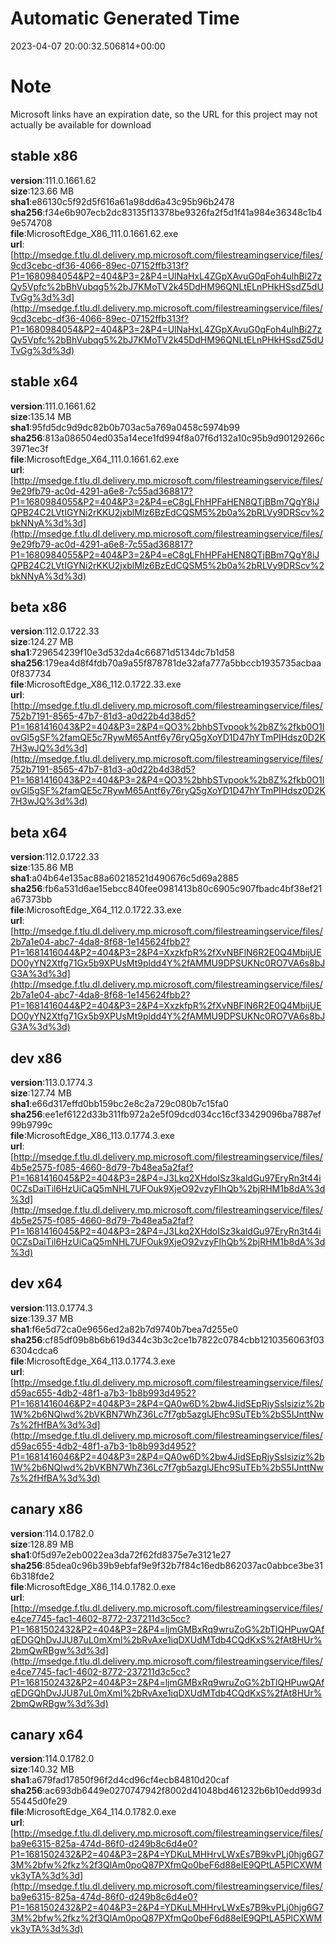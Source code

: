 # Automatic Generated Time
2023-04-07 20:00:32.506814+00:00

# Note
Microsoft links have an expiration date, so the URL for this project may not actually be available for download

## stable x86
**version**:111.0.1661.62  
**size**:123.66 MB  
**sha1**:e86130c5f92d5f616a61a98dd6a43c95b96b2478  
**sha256**:f34e6b907ecb2dc83135f13378be9326fa2f5d1f41a984e36348c1b49e574708  
**file**:MicrosoftEdge_X86_111.0.1661.62.exe  
**url**:[http://msedge.f.tlu.dl.delivery.mp.microsoft.com/filestreamingservice/files/9cd3cebc-df36-4066-89ec-07152ffb313f?P1=1680984054&P2=404&P3=2&P4=UlNaHxL4ZGpXAvuG0qFoh4ulhBi27zQy5Vpfc%2bBhVubqg5%2bJ7KMoTV2k45DdHM96QNLtELnPHkHSsdZ5dUTvGg%3d%3d](http://msedge.f.tlu.dl.delivery.mp.microsoft.com/filestreamingservice/files/9cd3cebc-df36-4066-89ec-07152ffb313f?P1=1680984054&P2=404&P3=2&P4=UlNaHxL4ZGpXAvuG0qFoh4ulhBi27zQy5Vpfc%2bBhVubqg5%2bJ7KMoTV2k45DdHM96QNLtELnPHkHSsdZ5dUTvGg%3d%3d)  

## stable x64
**version**:111.0.1661.62  
**size**:135.14 MB  
**sha1**:95fd5dc9d9dc82b0b703ac5a769a0458c5974b99  
**sha256**:813a086504ed035a14ece1fd994f8a07f6d132a10c95b9d90129266c3971ec3f  
**file**:MicrosoftEdge_X64_111.0.1661.62.exe  
**url**:[http://msedge.f.tlu.dl.delivery.mp.microsoft.com/filestreamingservice/files/9e29fb79-ac0d-4291-a6e8-7c55ad368817?P1=1680984055&P2=404&P3=2&P4=eC8gLFhHPFaHEN8QTjBBm7QgY8iJQPB24C2LVtIGYNi2rKKU2jxblMlz6BzEdCQSM5%2b0a%2bRLVy9DRScv%2bkNNyA%3d%3d](http://msedge.f.tlu.dl.delivery.mp.microsoft.com/filestreamingservice/files/9e29fb79-ac0d-4291-a6e8-7c55ad368817?P1=1680984055&P2=404&P3=2&P4=eC8gLFhHPFaHEN8QTjBBm7QgY8iJQPB24C2LVtIGYNi2rKKU2jxblMlz6BzEdCQSM5%2b0a%2bRLVy9DRScv%2bkNNyA%3d%3d)  

## beta x86
**version**:112.0.1722.33  
**size**:124.27 MB  
**sha1**:729654239f10e3d532da4c66871d5134dc7b1d58  
**sha256**:179ea4d8f4fdb70a9a55f878781de32afa777a5bbccb1935735acbaa0f837734  
**file**:MicrosoftEdge_X86_112.0.1722.33.exe  
**url**:[http://msedge.f.tlu.dl.delivery.mp.microsoft.com/filestreamingservice/files/752b7191-8565-47b7-81d3-a0d22b4d38d5?P1=1681416043&P2=404&P3=2&P4=QO3%2bhbSTvpook%2b8Z%2fkb0O1IovGl5gSF%2famQE5c7RywM65Antf6y76ryQ5gXoYD1D47hYTmPIHdsz0D2K7H3wJQ%3d%3d](http://msedge.f.tlu.dl.delivery.mp.microsoft.com/filestreamingservice/files/752b7191-8565-47b7-81d3-a0d22b4d38d5?P1=1681416043&P2=404&P3=2&P4=QO3%2bhbSTvpook%2b8Z%2fkb0O1IovGl5gSF%2famQE5c7RywM65Antf6y76ryQ5gXoYD1D47hYTmPIHdsz0D2K7H3wJQ%3d%3d)  

## beta x64
**version**:112.0.1722.33  
**size**:135.86 MB  
**sha1**:a04b64e135ac88a60218521d490676c5d69a2885  
**sha256**:fb6a531d6ae15ebcc840fee0981413b80c6905c907fbadc4bf38ef21a67373bb  
**file**:MicrosoftEdge_X64_112.0.1722.33.exe  
**url**:[http://msedge.f.tlu.dl.delivery.mp.microsoft.com/filestreamingservice/files/2b7a1e04-abc7-4da8-8f68-1e145624fbb2?P1=1681416044&P2=404&P3=2&P4=XxzkfpR%2fXvNBFlN6R2E0Q4MbijUEDO0yYN2Xtfg71Gx5b9XPUsMt9pldd4Y%2fAMMU9DPSUKNc0RO7VA6s8bJG3A%3d%3d](http://msedge.f.tlu.dl.delivery.mp.microsoft.com/filestreamingservice/files/2b7a1e04-abc7-4da8-8f68-1e145624fbb2?P1=1681416044&P2=404&P3=2&P4=XxzkfpR%2fXvNBFlN6R2E0Q4MbijUEDO0yYN2Xtfg71Gx5b9XPUsMt9pldd4Y%2fAMMU9DPSUKNc0RO7VA6s8bJG3A%3d%3d)  

## dev x86
**version**:113.0.1774.3  
**size**:127.74 MB  
**sha1**:e66d317effd0bb159bc2e8c2a729c080b7c15fa0  
**sha256**:ee1ef6122d33b311fb972a2e5f09dcd034cc16cf33429096ba7887ef99b9799c  
**file**:MicrosoftEdge_X86_113.0.1774.3.exe  
**url**:[http://msedge.f.tlu.dl.delivery.mp.microsoft.com/filestreamingservice/files/4b5e2575-f085-4660-8d79-7b48ea5a2faf?P1=1681416045&P2=404&P3=2&P4=J3Lkq2XHdoISz3kaldGu97EryRn3t44i0CZsDaiTil6HzUiCaQ5mNHL7UFOuk9XjeO92vzyFIhQb%2bjRHM1b8dA%3d%3d](http://msedge.f.tlu.dl.delivery.mp.microsoft.com/filestreamingservice/files/4b5e2575-f085-4660-8d79-7b48ea5a2faf?P1=1681416045&P2=404&P3=2&P4=J3Lkq2XHdoISz3kaldGu97EryRn3t44i0CZsDaiTil6HzUiCaQ5mNHL7UFOuk9XjeO92vzyFIhQb%2bjRHM1b8dA%3d%3d)  

## dev x64
**version**:113.0.1774.3  
**size**:139.37 MB  
**sha1**:f6e5d72ca0e9656ed2a82b7d9740b7bea7d255e0  
**sha256**:cf85df09b8b6b619d344c3b3c2ce1b7822c0784cbb1210356063f036304cdca6  
**file**:MicrosoftEdge_X64_113.0.1774.3.exe  
**url**:[http://msedge.f.tlu.dl.delivery.mp.microsoft.com/filestreamingservice/files/d59ac655-4db2-48f1-a7b3-1b8b993d4952?P1=1681416046&P2=404&P3=2&P4=QA0w6D%2bw4JidSEpRjySsIsiziz%2b1W%2b6NQlwd%2bVKBN7WhZ36Lc7f7gb5azglJEhc9SuTEb%2bS5IJnttNw7s%2fHfBA%3d%3d](http://msedge.f.tlu.dl.delivery.mp.microsoft.com/filestreamingservice/files/d59ac655-4db2-48f1-a7b3-1b8b993d4952?P1=1681416046&P2=404&P3=2&P4=QA0w6D%2bw4JidSEpRjySsIsiziz%2b1W%2b6NQlwd%2bVKBN7WhZ36Lc7f7gb5azglJEhc9SuTEb%2bS5IJnttNw7s%2fHfBA%3d%3d)  

## canary x86
**version**:114.0.1782.0  
**size**:128.89 MB  
**sha1**:0f5d97e2eb0022ea3da72f62fd8375e7e3121e27  
**sha256**:85dea0c96b39b9ebfaf9e9f32b7f84c16edb862037ac0abbce3be316b318fde2  
**file**:MicrosoftEdge_X86_114.0.1782.0.exe  
**url**:[http://msedge.f.tlu.dl.delivery.mp.microsoft.com/filestreamingservice/files/e4ce7745-fac1-4602-8772-237211d3c5cc?P1=1681502432&P2=404&P3=2&P4=ljmGMBxRq9wruZoG%2bTlQHPuwQAfqEDGQhDvJJU87uL0mXmI%2bRvAxe1iqDXUdMTdb4CQdKxS%2fAt8HUr%2bmQwRBgw%3d%3d](http://msedge.f.tlu.dl.delivery.mp.microsoft.com/filestreamingservice/files/e4ce7745-fac1-4602-8772-237211d3c5cc?P1=1681502432&P2=404&P3=2&P4=ljmGMBxRq9wruZoG%2bTlQHPuwQAfqEDGQhDvJJU87uL0mXmI%2bRvAxe1iqDXUdMTdb4CQdKxS%2fAt8HUr%2bmQwRBgw%3d%3d)  

## canary x64
**version**:114.0.1782.0  
**size**:140.32 MB  
**sha1**:a679fad17850f96f2d4cd96cf4ecb84810d20caf  
**sha256**:ac693db6449e0270747942f8002d41048bd461232b6b10edd993d55445d0fe29  
**file**:MicrosoftEdge_X64_114.0.1782.0.exe  
**url**:[http://msedge.f.tlu.dl.delivery.mp.microsoft.com/filestreamingservice/files/ba9e6315-825a-474d-86f0-d249b8c6d4e0?P1=1681502432&P2=404&P3=2&P4=YDKuLMHHrvLWxEs7B9kvPLj0hjg6G73M%2bfw%2fkz%2f3QlAm0poQ87PXfmQo0beF6d88eIE9QPtLA5PlCXWMvk3yTA%3d%3d](http://msedge.f.tlu.dl.delivery.mp.microsoft.com/filestreamingservice/files/ba9e6315-825a-474d-86f0-d249b8c6d4e0?P1=1681502432&P2=404&P3=2&P4=YDKuLMHHrvLWxEs7B9kvPLj0hjg6G73M%2bfw%2fkz%2f3QlAm0poQ87PXfmQo0beF6d88eIE9QPtLA5PlCXWMvk3yTA%3d%3d)  

